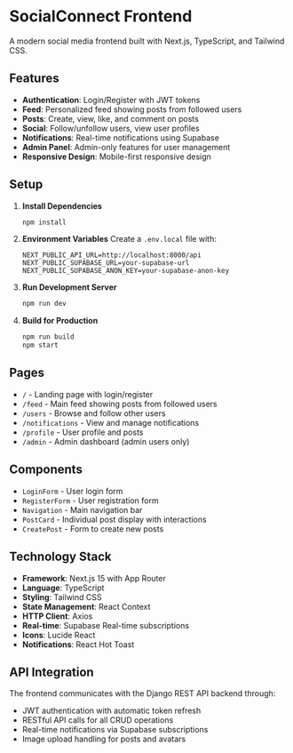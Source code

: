 # SocialConnect Frontend

A modern social media frontend built with Next.js, TypeScript, and Tailwind CSS.

## Features

- **Authentication**: Login/Register with JWT tokens
- **Feed**: Personalized feed showing posts from followed users
- **Posts**: Create, view, like, and comment on posts
- **Social**: Follow/unfollow users, view user profiles
- **Notifications**: Real-time notifications using Supabase
- **Admin Panel**: Admin-only features for user management
- **Responsive Design**: Mobile-first responsive design

## Setup

1. **Install Dependencies**
   ```bash
   npm install
   ```

2. **Environment Variables**
   Create a `.env.local` file with:
   ```
   NEXT_PUBLIC_API_URL=http://localhost:8000/api
   NEXT_PUBLIC_SUPABASE_URL=your-supabase-url
   NEXT_PUBLIC_SUPABASE_ANON_KEY=your-supabase-anon-key
   ```

3. **Run Development Server**
   ```bash
   npm run dev
   ```

4. **Build for Production**
   ```bash
   npm run build
   npm start
   ```

## Pages

- `/` - Landing page with login/register
- `/feed` - Main feed showing posts from followed users
- `/users` - Browse and follow other users
- `/notifications` - View and manage notifications
- `/profile` - User profile and posts
- `/admin` - Admin dashboard (admin users only)

## Components

- `LoginForm` - User login form
- `RegisterForm` - User registration form
- `Navigation` - Main navigation bar
- `PostCard` - Individual post display with interactions
- `CreatePost` - Form to create new posts

## Technology Stack

- **Framework**: Next.js 15 with App Router
- **Language**: TypeScript
- **Styling**: Tailwind CSS
- **State Management**: React Context
- **HTTP Client**: Axios
- **Real-time**: Supabase Real-time subscriptions
- **Icons**: Lucide React
- **Notifications**: React Hot Toast

## API Integration

The frontend communicates with the Django REST API backend through:
- JWT authentication with automatic token refresh
- RESTful API calls for all CRUD operations
- Real-time notifications via Supabase subscriptions
- Image upload handling for posts and avatars